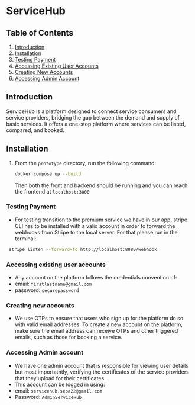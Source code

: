 # ServiceHub

## Table of Contents
1. [Introduction](#introduction)
2. [Installation](#installation)
3. [Testing Payment](#testing-payment)
4. [Accessing Existing User Accounts](#accessing-existing-user-accounts)
5. [Creating New Accounts](#creating-new-accounts)
6. [Accessing Admin Account](#accessing-admin-account)

## Introduction

ServiceHub is a platform designed to connect service consumers and service providers, bridging the gap between the demand and supply of basic services. It offers a one-stop platform where services can be listed, compared, and booked.

## Installation


1. From the `prototype` directory, run the following command:
   ```bash
   docker compose up --build
    ```
    Then both the front and backend should be running and you can reach the frontend at 
    ```localhost:3000```



### Testing Payment

- For testing transition to the premium service we have in our app, stripe CLI has to be installed with a valid account in order to forward the webhooks from Stripe to the local server. For that please run in the terminal: 
 ```bash
  stripe listen --forward-to http://localhost:8080/webhook
 ```






### Accessing existing user accounts
- Any account on the platform follows the credentials convention of:
- email: `firstlastname@gmail.com`
- password: `securepassword`

### Creating new accounts
- We use OTPs to ensure that users who sign up for the platform do so with valid email addresses. To create a new account on the platform, make sure the email address can receive OTPs and other triggered emails, such as those for booking a service.


### Accessing Admin account
- We have one admin account that is responsible for viewing user details but most importatntly, verifying the certificates of the service providers that they upload for their certificates. 
- This account can be logged in using:
- email: `servicehub.seba22@gmail.com`
- Password: `AdminServiceHub`